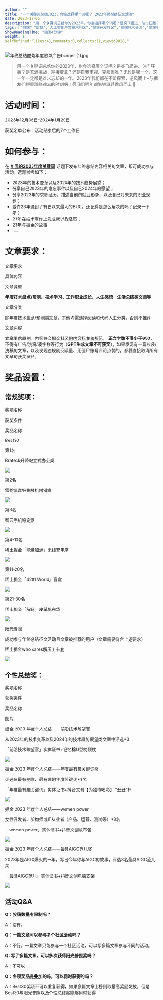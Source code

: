 ```yaml
---
author: ""
title: "一个关键词总结2023，你会选择哪个词呢？ 2023年终总结征文活动"
date: 2023-12-05
description: "用一个关键词总结你的2023年，你会选择哪个词呢？是突飞猛进、油门狂轰？是充满挑战、迎接变革？还是自我审视、克服困难？无论是哪一个，这一年一定都是难以忘却的一年~"
tags: ["前端","后端","人工智能中文技术社区","前端开发社区","前端技术交流","前端框架教程","JavaScript 学习资源","CSS 技巧与最佳实践","HTML5 最新动态","前端工程师职业发展","开源前端项目","前端技术趋势"]
ShowReadingTime: "阅读4分钟"
weight: 1
selfDefined:"likes:40,comments:0,collects:11,views:9828,"
---
```

![年终总结酷炫年度歌单广告banner (1).jpg](/images/jueJin/31cf2083857846b.png)

> 用一个关键词总结你的2023年，你会选择哪个词呢？是突飞猛进、油门狂轰？是充满挑战、迎接变革？还是自我审视、克服困难？无论是哪一个，这一年一定都是难以忘却的一年。2023年我们都在不断探索，逆风而上~与掘友们聊聊那些难忘的时刻吧！愿我们明年都能够继续乘风而上 🎉

活动时间：
=====

2023年12月06日-2024年1月20日

获奖名单公布：活动结束后的7个工作日

如何参与：
=====

在 [\# **我的2023年度关键词**](https://juejin.cn/theme/detail/7308997583123251219?contentType=1 "https://juejin.cn/theme/detail/7308997583123251219?contentType=1") 话题下发布年终总结内容相关的文章，即可成功参与活动，选题参考如下：

*   2023年的技术变革以及2024年的技术趋势展望；
*   分享自己2023年的难忘事件以及自己2024年的愿望；
*   分享2023年的求职经历，描述当前的就业形势，以及自己对未来的职业规划；
*   或许23年遇到了有史以来最大的BUG，还记得是怎么解决的吗？记录一下吧；
*   23年在技术写作上的成就以及经历；
*   23年与掘金的故事
*   ......

文章要求：
=====

文章要求

具体内容

文章类型

**年度技术盘点/预测、技术学习、工作职业成长、人生感悟、生活总结类文章等**

文章分类

除年度技术盘点/预测类文章，其他均需选择阅读和代码人生分类，否则不推荐

文章内容

文章要求原创，内容符合[掘金社区的内容标准和规范](https://juejin.cn/book/6844733795329900551/section/6844733795380232199 "https://juejin.cn/book/6844733795329900551/section/6844733795380232199")， **正文字数不得少于650**，不得有广告/洗稿/凑字数等行为（**GPT生成文章不可获奖**），如果发现有一篇抄袭/洗稿的文章，以及发现违规刷阅读量、用僵尸账号评论点赞的，都将直接取消所有文章的获奖资格。

奖品设置：
=====

常规奖项：
-----

奖项名称

获奖条件

奖品名称

Best30

第1名

Brateck升降站立式办公桌

![](/images/jueJin/4dcdb28272e0494.png)

第2名

雷蛇黑寡妇蜘蛛机械键盘

![](/images/jueJin/c846abe0e81d4fb.png)

第3名

智云手机稳定器

![](/images/jueJin/4b14c8ad5efd4fc.png)

第4-10名

稀土掘金「能量加满」无线充电座

![](/images/jueJin/80ddbd3259a949c.png)

第11-20名

稀土掘金「4201 World」盲盒

![](/images/jueJin/bb028d346ecb490.png)

第21-30名

稀土掘金「解码」皮革帆布袋

![](/images/jueJin/49c2eb7ccf6c4b1.png)

阳光普照

成功参与年终总结征文活动且文章被推荐的用户（文章需要符合上述要求）

稀土掘金who cares解压工卡套

![](/images/jueJin/be6b1e72f9ce431.png)

个性总结奖：
------

奖项名称

获奖条件

奖品名称

图片

掘金 2023 年度个人总结——前沿技术瞭望官

从2023年的技术变革以及2024年的技术趋势展望类文章中评选\*3

「前沿技术瞭望官」实体证书+记忆棉U型枕颈枕

![](/images/jueJin/b35860f1e762434.png)

掘金 2023 年度个人总结——年度最有趣关键词奖

评选出最有创意、最有趣的年度关键词\*3名

「年度最有趣关键词」实体证书+抖音文创【为独特喝彩】 “丑丑”杯

![](/images/jueJin/36f6c189fddc41f.png)

掘金 2023 年度个人总结——women power

女性开发者、架构师或IT从业者（产品、运营、测试等）\*3名

「women power」实体证书+抖音文创帆布包

![](/images/jueJin/5d599c569b9f436.png)

掘金 2023 年度个人总结——最具AIGC范儿奖

2023年是AIGC爆火的一年，写出今年你与AIGC的故事，评选3名最具AIGC范儿奖

「最具AIGC范儿」实体证书+抖音文创电脑支架

![](/images/jueJin/689771c44866473.png)

活动Q&A
-----

**Q：投稿数量有限制吗？**

A：没有。

**Q：一篇文章可以参与多个社区活动吗？**

A：不行。一篇文章只能参与一个社区活动，可以写多篇文章参与不同的活动。

**Q: 写了多篇文章，可以多次获得阳光普照奖吗？**

A：不可以

**Q：各项奖品是叠加的吗，可以同时获得的吗？**

A：Best30奖项不可以重复获得，如果多篇文章上榜则取最高奖励发放，但是Best30与阳光普照以及个性总结奖能够同时获得